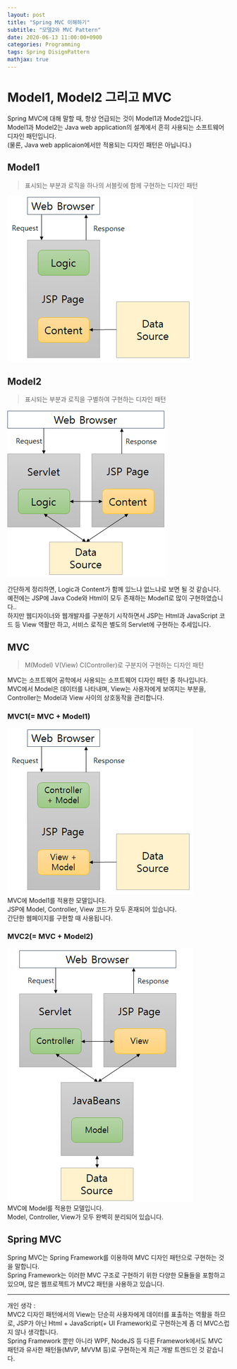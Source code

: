 ```yaml
---
layout: post
title: "Spring MVC 이해하기"
subtitle: "모델2와 MVC Pattern"
date: 2020-06-13 11:00:00+0900
categories: Programming
tags: Spring DisignPattern
mathjax: true
---
```





# Model1, Model2 그리고 MVC
Spring MVC에 대해 말할 때, 항상 언급되는 것이 Model1과 Mode2입니다.  
Model1과 Model2는 Java web application의 설계에서 흔히 사용되는 소프트웨어 디자인 패턴입니다.  
(물론, Java web applicaion에서만 적용되는 디자인 패턴은 아닙니다.)  

## Model1  
> 표시되는 부분과 로직을 하나의 서블릿에 함께 구현하는 디자인 패턴  

![model1](/resource/Spring/Mvc/model1.png)

## Model2  
> 표시되는 부분과 로직을 구별하여 구현하는 디자인 패턴  

![model2](/resource/Spring/Mvc/model2.png)


간단하게 정리하면, Logic과 Content가 함께 있느냐 없느냐로 보면 될 것 같습니다.  
예전에는 JSP에 Java Code와 Html이 모두 존재하는 Model1로 많이 구현하였습니다..  
하지만 웹디자이너와 웹개발자를 구분하기 시작하면서 JSP는 Html과 JavaScript 코드 등 View 역활만 하고, 서비스 로직은 별도의 Servlet에 구현하는 추세입니다.


## MVC
> M(Model) V(View) C(Controller)로 구분지어 구현하는 디자인 패턴  

MVC는 소프트웨어 공학에서 사용되는 소프트웨어 디자인 패턴 중 하나입니다.  
MVC에서 Model은 데이터를 나타내며, View는 사용자에게 보여지는 부분을, Controller는 Model과 View 사이의 상호동작을 관리합니다.  

### MVC1(= MVC + Model1)
![mvc1](/resource/Spring/Mvc/mvc1.png)  
MVC에 Model1를 적용한 모델입니다.  
JSP에 Model, Controller, View 코드가 모두 혼재되어 있습니다.  
간단한 웹페이지를 구현할 때 사용됩니다.

### MVC2(= MVC + Model2)
![mvc2](/resource/Spring/Mvc/mvc2.png)  
MVC에 Model를 적용한 모델입니다.  
Model, Controller, View가 모두 완벽히 분리되어 있습니다.  

## Spring MVC
Spring MVC는 Spring Framework를 이용하여 MVC 디자인 패턴으로 구현하는 것을 말합니다.  
Spring Framework는 이러한 MVC 구조로 구현하기 위한 다양한 모듈들을 포함하고 있으며, 많은 웹프로젝트가 MVC2 패턴을 사용하고 있습니다.  

---
개인 생각 :   
MVC2 디자인 패턴에서의 View는 단순히 사용자에게 데이터를 표출하는 역활을 하므로, JSP가 아닌 Html + JavaScript(+ UI Framework)로 구현하는게 좀 더 MVC스럽지 않나 생각합니다.  
Spring Framework 뿐만 아니라 WPF, NodeJS 등 다른 Framework에서도 MVC 패턴과 유사한 패턴들(MVP, MVVM 등)로 구현하는게 최근 개발 트렌드인 것 같습니다.

